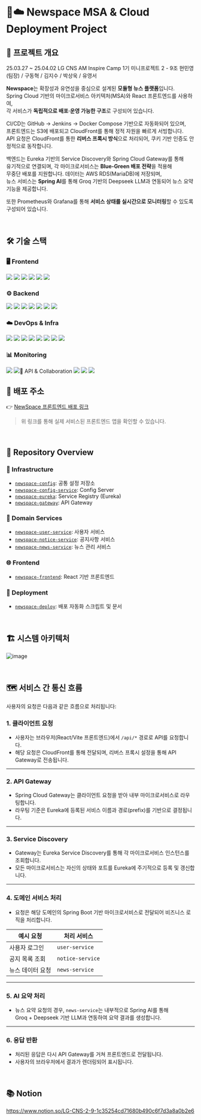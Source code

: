 # 🧱☁️ Newspace MSA & Cloud Deployment Project

## 📌 프로젝트 개요
25.03.27 ~ 25.04.02
LG CNS AM Inspire Camp 1기
미니프로젝트 2 - 9조
현민영(팀장) / 구동혁 / 김지수 / 박상욱 / 유영서

**Newspace**는 확장성과 유연성을 중심으로 설계된 **모듈형 뉴스 플랫폼**입니다.  
Spring Cloud 기반의 마이크로서비스 아키텍처(MSA)와 React 프론트엔드를 사용하여,  
각 서비스가 **독립적으로 배포·운영 가능한 구조**로 구성되어 있습니다.

CI/CD는 GitHub → Jenkins → Docker Compose 기반으로 자동화되어 있으며,  
프론트엔드는 S3에 배포되고 CloudFront를 통해 정적 자원을 빠르게 서빙합니다.  
API 요청은 CloudFront를 통한 **리버스 프록시 방식**으로 처리되어, 쿠키 기반 인증도 안정적으로 동작합니다.

백엔드는 Eureka 기반의 Service Discovery와 Spring Cloud Gateway를 통해  
유기적으로 연결되며, 각 마이크로서비스는 **Blue-Green 배포 전략**을 적용해  
무중단 배포를 지원합니다. 데이터는 AWS RDS(MariaDB)에 저장되며,  
뉴스 서비스는 **Spring AI**를 통해 Groq 기반의 Deepseek LLM과 연동되어 뉴스 요약 기능을 제공합니다.

또한 Prometheus와 Grafana를 통해 **서비스 상태를 실시간으로 모니터링**할 수 있도록 구성되어 있습니다.

<br/>

## 🛠️ 기술 스택

### 🖥️ Frontend
<img src="https://img.shields.io/badge/HTML5-E34F26?style=for-the-badge&logo=HTML5&logoColor=white">
<img src="https://img.shields.io/badge/CSS3-1572B6?style=for-the-badge&logo=CSS3&logoColor=white">
<img src="https://img.shields.io/badge/JavaScript-F7DF1E?style=for-the-badge&logo=JavaScript&logoColor=black">
<img src="https://img.shields.io/badge/React-61DAFB?style=for-the-badge&logo=React&logoColor=black">
<img src="https://img.shields.io/badge/Vite-646CFF?style=for-the-badge&logo=Vite&logoColor=white">
<img src="https://img.shields.io/badge/Figma-F24E1E?style=for-the-badge&logo=Figma&logoColor=white">

### ⚙️ Backend
<img src="https://img.shields.io/badge/Spring%20Boot-6DB33F?style=for-the-badge&logo=SpringBoot&logoColor=white">
<img src="https://img.shields.io/badge/Spring%20Security-6DB33F?style=for-the-badge&logo=SpringSecurity&logoColor=white">
<img src="https://img.shields.io/badge/Spring%20Cloud-6DB33F?style=for-the-badge&logo=Spring&logoColor=white">
<img src="https://img.shields.io/badge/Spring%20AI-6DB33F?style=for-the-badge&logo=Spring&logoColor=white">
<img src="https://img.shields.io/badge/Spring%20WebFlux-6DB33F?style=for-the-badge&logo=SpringWebFlux&logoColor=white">
<img src="https://img.shields.io/badge/Gradle-02303A?style=for-the-badge&logo=Gradle&logoColor=white">
<img src="https://img.shields.io/badge/MariaDB-003545?style=for-the-badge&logo=MariaDB&logoColor=white">

### ☁️ DevOps & Infra
<img src="https://img.shields.io/badge/AWS_EC2-FF9900?style=for-the-badge&logo=amazonaws&logoColor=white">
<img src="https://img.shields.io/badge/AWS_RDS-527FFF?style=for-the-badge&logo=amazonaws&logoColor=white">
<img src="https://img.shields.io/badge/AWS_S3-569A31?style=for-the-badge&logo=amazonaws&logoColor=white">
<img src="https://img.shields.io/badge/AWS_CloudFront-232F3E?style=for-the-badge&logo=amazonaws&logoColor=white">
<img src="https://img.shields.io/badge/Docker-2496ED?style=for-the-badge&logo=Docker&logoColor=white">
<img src="https://img.shields.io/badge/Jenkins-D24939?style=for-the-badge&logo=Jenkins&logoColor=white">
<img src="https://img.shields.io/badge/GitHub_Webhook-181717?style=for-the-badge&logo=github&logoColor=white">
<img src="https://img.shields.io/badge/NGINX-009639?style=for-the-badge&logo=NGINX&logoColor=white">

### 📊 Monitoring
<img src="https://img.shields.io/badge/Prometheus-E6522C?style=for-the-badge&logo=Prometheus&logoColor=white">
<img src="https://img.shields.io/badge/Grafana-F46800?style=for-the-badge&logo=Grafana
  
### 🧪 API & Collaboration
<img src="https://img.shields.io/badge/Postman-FF6C37?style=for-the-badge&logo=Postman&logoColor=white">
<img src="https://img.shields.io/badge/Swagger-85EA2D?style=for-the-badge&logo=Swagger&logoColor=white">
<img src="https://img.shields.io/badge/Notion-000000?style=for-the-badge&logo=Notion&logoColor=white">

<br/>

## 🚀 배포 주소

👉 [NewSpace 프론트엔드 배포 링크](http://d1wvssrshiud2m.cloudfront.net)

> 위 링크를 통해 실제 서비스된 프론트엔드 앱을 확인할 수 있습니다.

<br/>

## 📂 Repository Overview
### 🔧 Infrastructure
- [`newspace-config`](https://github.com/newspace-msa/newspace-config): 공통 설정 저장소
- [`newspace-config-service`](https://github.com/newspace-msa/newspace-config-service): Config Server
- [`newspace-eureka`](https://github.com/newspace-msa/newspace-eureka): Service Registry (Eureka)
- [`newspace-gateway`](https://github.com/newspace-msa/newspace-gateway): API Gateway

### 🧩 Domain Services
- [`newspace-user-service`](https://github.com/newspace-msa/newspace-user-service): 사용자 서비스
- [`newspace-notice-service`](https://github.com/newspace-msa/newspace-notice-service): 공지사항 서비스
- [`newspace-news-service`](https://github.com/newspace-msa/newspace-news-service): 뉴스 관리 서비스

### 🌐 Frontend
- [`newspace-frontend`](https://github.com/newspace-msa/newspace-frontend): React 기반 프론트엔드

### 🚀 Deployment
- [`newspace-deploy`](https://github.com/newspace-msa/newspace-deploy): 배포 자동화 스크립트 및 문서

<br/>

## 🏗️ 시스템 아키텍처
![image](https://github.com/user-attachments/assets/bba4aae7-b01a-46dc-8aee-096fa4736107)

<br/>

## 🗺️ 서비스 간 통신 흐름

사용자의 요청은 다음과 같은 흐름으로 처리됩니다:

### 1. 클라이언트 요청

- 사용자는 브라우저(React/Vite 프론트엔드)에서 `/api/*` 경로로 API를 요청합니다.  
- 해당 요청은 CloudFront를 통해 전달되며, 리버스 프록시 설정을 통해 API Gateway로 전송됩니다.

---

### 2. API Gateway

- Spring Cloud Gateway는 클라이언트 요청을 받아 내부 마이크로서비스로 라우팅합니다.  
- 라우팅 기준은 Eureka에 등록된 서비스 이름과 경로(prefix)를 기반으로 결정됩니다.

---

### 3. Service Discovery

- Gateway는 Eureka Service Discovery를 통해 각 마이크로서비스 인스턴스를 조회합니다.  
- 모든 마이크로서비스는 자신의 상태와 포트를 Eureka에 주기적으로 등록 및 갱신합니다.

---

### 4. 도메인 서비스 처리

- 요청은 해당 도메인의 Spring Boot 기반 마이크로서비스로 전달되어 비즈니스 로직을 처리합니다.

|     예시 요청    |    처리 서비스   |
| ----------------- | ---------------- |
| 사용자 로그인     | `user-service`   |
| 공지 목록 조회    | `notice-service` |
| 뉴스 데이터 요청  | `news-service`   |

---

### 5. AI 요약 처리

- 뉴스 요약 요청의 경우, `news-service`는 내부적으로 Spring AI를 통해  
  Groq + Deepseek 기반 LLM과 연동하여 요약 결과를 생성합니다.

---

### 6. 응답 반환

- 처리된 응답은 다시 API Gateway를 거쳐 프론트엔드로 전달됩니다.  
- 사용자의 브라우저에서 결과가 렌더링되어 표시됩니다.

<br/>

## 📚 Notion
https://www.notion.so/LG-CNS-2-9-1c35254cd71680b490c6f7d3a8a0b2e6
